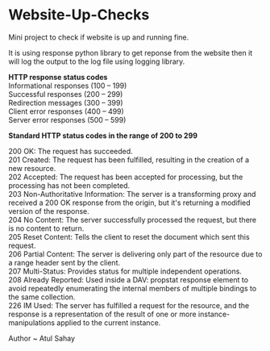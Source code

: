 # Website-Up-Checks
Mini project to check if website is up and running fine.

It is using response python library to get reponse from the website then it will log the output to the log file using logging library.

**HTTP response status codes**<br>
Informational responses (100 – 199)<br>
Successful responses (200 – 299)<br>
Redirection messages (300 – 399)<br>
Client error responses (400 – 499)<br>
Server error responses (500 – 599)<br>


**Standard HTTP status codes in the range of 200 to 299**

200 OK: The request has succeeded.<br>
201 Created: The request has been fulfilled, resulting in the creation of a new resource.<br>
202 Accepted: The request has been accepted for processing, but the processing has not been completed.<br>
203 Non-Authoritative Information: The server is a transforming proxy and received a 200 OK response from the origin, but it's returning a modified version of the response.<br>
204 No Content: The server successfully processed the request, but there is no content to return.<br>
205 Reset Content: Tells the client to reset the document which sent this request.<br>
206 Partial Content: The server is delivering only part of the resource due to a range header sent by the client.<br>
207 Multi-Status: Provides status for multiple independent operations.<br>
208 Already Reported: Used inside a DAV: propstat response element to avoid repeatedly enumerating the internal members of multiple bindings to the same collection.<br>
226 IM Used: The server has fulfilled a request for the resource, and the response is a representation of the result of one or more instance-manipulations applied to the current instance.<br>

Author ~ Atul Sahay
